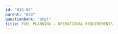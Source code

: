 ```yaml
---
id: "033.03"
parent: "033"
questionBank: "atpl"
title: FUEL PLANNING — OPERATIONAL REQUIREMENTS
---
```

